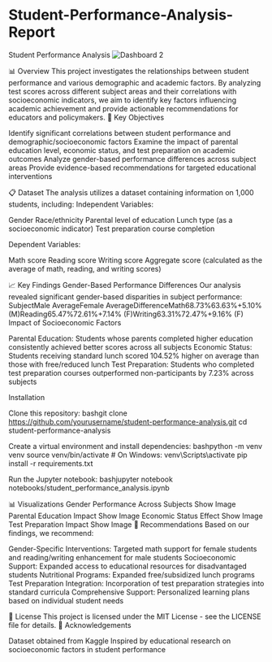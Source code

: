 # Student-Performance-Analysis-Report
Student Performance Analysis
![Dashboard 2](https://github.com/user-attachments/assets/8d8a29a2-92b8-4462-9241-8a836890eafd)

📊 Overview
This project investigates the relationships between student performance and various demographic and academic factors. By analyzing test scores across different subject areas and their correlations with socioeconomic indicators, we aim to identify key factors influencing academic achievement and provide actionable recommendations for educators and policymakers.
🎯 Key Objectives

Identify significant correlations between student performance and demographic/socioeconomic factors
Examine the impact of parental education level, economic status, and test preparation on academic outcomes
Analyze gender-based performance differences across subject areas
Provide evidence-based recommendations for targeted educational interventions

📋 Dataset
The analysis utilizes a dataset containing information on 1,000 students, including:
Independent Variables:

Gender
Race/ethnicity
Parental level of education
Lunch type (as a socioeconomic indicator)
Test preparation course completion

Dependent Variables:

Math score
Reading score
Writing score
Aggregate score (calculated as the average of math, reading, and writing scores)

📈 Key Findings
Gender-Based Performance Differences
Our analysis revealed significant gender-based disparities in subject performance:
SubjectMale AverageFemale AverageDifferenceMath68.73%63.63%+5.10% (M)Reading65.47%72.61%+7.14% (F)Writing63.31%72.47%+9.16% (F)
Impact of Socioeconomic Factors

Parental Education: Students whose parents completed higher education consistently achieved better scores across all subjects
Economic Status: Students receiving standard lunch scored 104.52% higher on average than those with free/reduced lunch
Test Preparation: Students who completed test preparation courses outperformed non-participants by 7.23% across subjects

Installation

Clone this repository:
bashgit clone https://github.com/yourusername/student-performance-analysis.git
cd student-performance-analysis

Create a virtual environment and install dependencies:
bashpython -m venv venv
source venv/bin/activate  # On Windows: venv\Scripts\activate
pip install -r requirements.txt

Run the Jupyter notebook:
bashjupyter notebook notebooks/student_performance_analysis.ipynb


📊 Visualizations
Gender Performance Across Subjects
Show Image
Parental Education Impact
Show Image
Economic Status Effect
Show Image
Test Preparation Impact
Show Image
📝 Recommendations
Based on our findings, we recommend:

Gender-Specific Interventions: Targeted math support for female students and reading/writing enhancement for male students
Socioeconomic Support: Expanded access to educational resources for disadvantaged students
Nutritional Programs: Expanded free/subsidized lunch programs
Test Preparation Integration: Incorporation of test preparation strategies into standard curricula
Comprehensive Support: Personalized learning plans based on individual student needs

📄 License
This project is licensed under the MIT License - see the LICENSE file for details.
🤝 Acknowledgements

Dataset obtained from Kaggle
Inspired by educational research on socioeconomic factors in student performance
